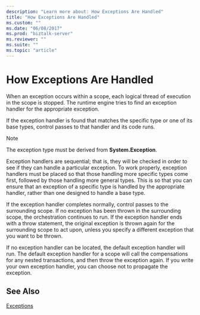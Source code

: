 ```yaml
---
description: "Learn more about: How Exceptions Are Handled"
title: "How Exceptions Are Handled"
ms.custom: ""
ms.date: "06/08/2017"
ms.prod: "biztalk-server"
ms.reviewer: ""
ms.suite: ""
ms.topic: "article"
---
```

# How Exceptions Are Handled
When an exception occurs within a scope, each logical thread of execution in the scope is stopped. The runtime engine tries to find an exception handler for the appropriate exception.  
  
 If the exception handler is found that matches the specific type or one of its base types, control passes to that handler and its code runs.  
  
> [!NOTE]
>  The exception type must be derived from **System.Exception**.  
  
 Exception handlers are sequential; that is, they will be checked in order to see if they can handle a particular exception. To work properly, exception handlers must be placed so that those handling more specific types come first, followed by those handling more general types. This is so that you can ensure that an exception of a specific type is handled by the appropriate handler, rather than one designed to handle a base type.  
  
 If the exception handler completes normally, control passes to the surrounding scope. If no exception has been thrown in the surrounding scope, the orchestration continues to run. If the exception handler ends with a throw statement, the original exception is thrown again for the surrounding scope to act upon, unless you specify a different exception that you want to be thrown.  
  
 If no exception handler can be located, the default exception handler will run. The default exception handler for a scope will call the compensations for any nested transactions, and then throw the exception again. If you write your own exception handler, you can choose not to propagate the exception.  
  
## See Also  
 [Exceptions](../core/exceptions.md)
